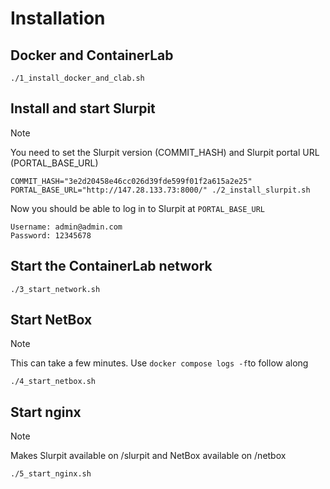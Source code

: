 # Installation

## Docker and ContainerLab

```
./1_install_docker_and_clab.sh
```

## Install and start Slurpit

> [!NOTE]
> You need to set the Slurpit version (COMMIT_HASH) and Slurpit portal URL (PORTAL_BASE_URL)

```
COMMIT_HASH="3e2d20458e46cc026d39fde599f01f2a615a2e25" PORTAL_BASE_URL="http://147.28.133.73:8000/" ./2_install_slurpit.sh
```

Now you should be able to log in to Slurpit at `PORTAL_BASE_URL`

```
Username: admin@admin.com
Password: 12345678
```

## Start the ContainerLab network

```
./3_start_network.sh
```

## Start NetBox

> [!NOTE]
> This can take a few minutes. Use `docker compose logs -f`to follow along

```
./4_start_netbox.sh
```

## Start nginx

> [!NOTE]
> Makes Slurpit available on /slurpit and NetBox available on /netbox

```
./5_start_nginx.sh
```